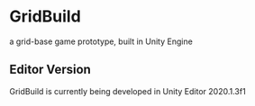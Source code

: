 # GridBuild
a grid-base game prototype, built in Unity Engine

## Editor Version
GridBuild is currently being developed in Unity Editor 2020.1.3f1